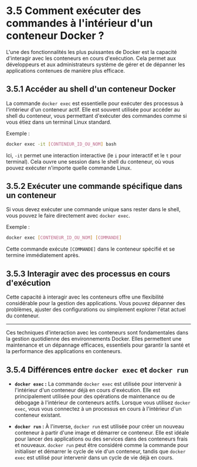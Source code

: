 # 3.5 Comment exécuter des commandes à l'intérieur d'un conteneur Docker ?

L'une des fonctionnalités les plus puissantes de Docker est la capacité d'interagir avec les conteneurs en cours d'exécution. Cela permet aux développeurs et aux administrateurs système de gérer et de dépanner les applications contenues de manière plus efficace.

## 3.5.1 Accéder au shell d'un conteneur Docker

La commande `docker exec` est essentielle pour exécuter des processus à l'intérieur d'un conteneur actif. Elle est souvent utilisée pour accéder au shell du conteneur, vous permettant d'exécuter des commandes comme si vous étiez dans un terminal Linux standard.

Exemple :
```bash
docker exec -it [CONTENEUR_ID_OU_NOM] bash
```

Ici, `-it` permet une interaction interactive (le `i` pour interactif et le `t` pour terminal). Cela ouvre une session dans le shell du conteneur, où vous pouvez exécuter n'importe quelle commande Linux.

## 3.5.2 Exécuter une commande spécifique dans un conteneur

Si vous devez exécuter une commande unique sans rester dans le shell, vous pouvez le faire directement avec `docker exec`.

Exemple :
```bash
docker exec [CONTENEUR_ID_OU_NOM] [COMMANDE]
```

Cette commande exécute `[COMMANDE]` dans le conteneur spécifié et se termine immédiatement après.

## 3.5.3 Interagir avec des processus en cours d'exécution

Cette capacité à interagir avec les conteneurs offre une flexibilité considérable pour la gestion des applications. Vous pouvez dépanner des problèmes, ajuster des configurations ou simplement explorer l'état actuel du conteneur.

---

Ces techniques d'interaction avec les conteneurs sont fondamentales dans la gestion quotidienne des environnements Docker. Elles permettent une maintenance et un dépannage efficaces, essentiels pour garantir la santé et la performance des applications en conteneurs.


## 3.5.4 Différences entre `docker exec` et `docker run`

- **`docker exec` :**
La commande `docker exec` est utilisée pour intervenir à l'intérieur d'un conteneur déjà en cours d'exécution. Elle est principalement utilisée pour des opérations de maintenance ou de débogage à l'intérieur de conteneurs actifs. Lorsque vous utilisez `docker exec`, vous vous connectez à un processus en cours à l'intérieur d'un conteneur existant.

- **`docker run` :**
À l'inverse, `docker run` est utilisée pour créer un nouveau conteneur à partir d'une image et démarrer ce conteneur. Elle est idéale pour lancer des applications ou des services dans des conteneurs frais et nouveaux. `docker run` peut être considéré comme la commande pour initialiser et démarrer le cycle de vie d'un conteneur, tandis que `docker exec` est utilisé pour intervenir dans un cycle de vie déjà en cours.
